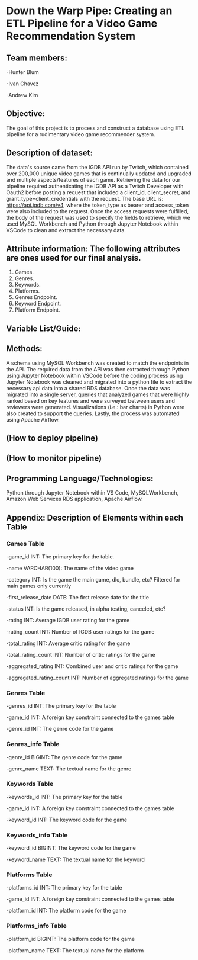 # Down the Warp Pipe: Creating an ETL Pipeline for a Video Game Recommendation System

## Team members: 
-Hunter Blum 

-Ivan Chavez

-Andrew Kim

## Objective: 
The goal of this project is to process and construct a database using ETL pipeline for a rudimentary video game recommender system.

## Description of dataset: 
The data's source came from the IGDB API run by Twitch, which contained over 200,000 unique video games that is continually updated and upgraded and multiple aspects/features of each game. Retrieving the data for our pipeline required authenticating the IGDB API as a Twitch Developer with Oauth2 before posting a request that included a client_id, client_secret, and grant_type=client_credentials with the request. The base URL is: https://api.igdb.com/v4, where the token_type as bearer and access_token were also included to the request. Once the access requests were fulfilled, the body of the request was used to specify the fields to retrieve, which we used MySQL Workbench and Python through Jupyter Notebook within VSCode to clean and extract the necessary data.

## Attribute information: The following attributes are ones used for our final analysis.
1.	Games.
2.	Genres.
3.	Keywords.
4.	Platforms.
5.	Genres Endpoint.
6.	Keyword Endpoint.
7.	Platform Endpoint.

## Variable List/Guide:

## Methods: 
A schema using MySQL Workbench was created to match the endpoints in the API. The required data from the API was then extracted through Python using Jupyter Notebook within VSCode before the coding process using Jupyter Notebook was cleaned and migrated into a python file to extract the necessary api data into a shared RDS database. Once the data was migrated into a single server, queries that analyzed games that were highly ranked based on key features and were surveyed between users and reviewers were generated.  Visualizations (i.e.: bar charts) in Python were also created to support the queries. Lastly, the process was automated using Apache Airflow.

## (How to deploy pipeline)

## (How to monitor pipeline)

## Programming Language/Technologies: 
Python through Jupyter Notebook within VS Code, MySQLWorkbench, Amazon Web Services RDS application, Apache Airflow.

## Appendix: Description of Elements within each Table
### Games Table
-game_id INT: The primary key for the table.

-name VARCHAR(100): The name of the video game

-category INT: Is the game the main game, dlc, bundle, etc? Filtered for main games only currently

-first_release_date DATE: The first release date for the title

-status INT: Is the game released, in alpha testing, canceled, etc?

-rating INT: Average IGDB user rating for the game

-rating_count INT: Number of IGDB user ratings for the game

-total_rating INT: Average critic rating for the game

-total_rating_count INT: Number of critic ratings for the game

-aggregated_rating INT: Combined user and critic ratings for the game

-aggregated_rating_count INT: Number of aggregated ratings for the game


### Genres Table
-genres_id INT: The primary key for the table

-game_id INT: A foreign key constraint connected to the games table

-genre_id INT: The genre code for the game

### Genres_info Table
-genre_id BIGINT: The genre code for the game

-genre_name TEXT: The textual name for the genre

### Keywords Table
-keywords_id INT: The primary key for the table

-game_id INT: A foreign key constraint connected to the games table

-keyword_id INT: The keyword code for the game

### Keywords_info Table
-keyword_id BIGINT: The keyword code for the game

-keyword_name TEXT: The textual name for the keyword

### Platforms Table
-platforms_id INT: The primary key for the table

-game_id INT: A foreign key constraint connected to the games table

-platform_id INT: The platform code for the game

### Platforms_info Table
-platform_id BIGINT: The platform code for the game

-platform_name TEXT: The textual name for the platform

